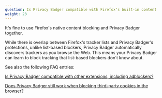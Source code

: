 ```yaml
---
question: Is Privacy Badger compatible with Firefox's built-in content blocking?
weight: 23
---
```


It's fine to use Firefox's native content blocking and Privacy Badger together.

While there is overlap between Firefox's tracker lists and Privacy Badger's protections, unlike list-based blockers, Privacy Badger automatically discovers trackers as you browse the Web. This means your Privacy Badger can learn to block tracking that list-based blockers don't know about.

See also the following FAQ entries:

[Is Privacy Badger compatible with other extensions, including adblockers?](#Is-Privacy-Badger-compatible-with-other-extensions%2c-including-other-adblockers)

[Does Privacy Badger still work when blocking third-party cookies in the browser?](#Does-Privacy-Badger-still-work-when-blocking-third-party-cookies-in-the-browser)
